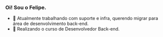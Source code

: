 ### Oi! Sou o Felipe.

- 🔭 Atualmente trabalhando com suporte e infra, querendo migrar para área de desenvolvimento back-end.
- 🌱 Realizando o curso de Desenvolvedor Back-end.
